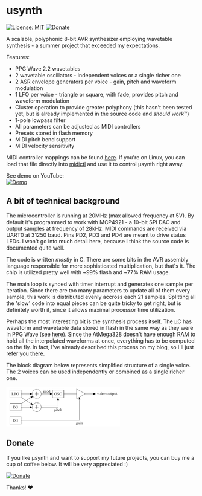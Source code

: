 # usynth
[![License: MIT](https://img.shields.io/badge/License-MIT-yellow.svg)](https://opensource.org/licenses/MIT)
[![Donate](https://img.shields.io/badge/Donate-PayPal-green.svg)](https://www.paypal.com/donate?hosted_button_id=KZ7DV93D98GAL)

A scalable, polyphonic 8-bit AVR synthesizer employing wavetable synthesis - a summer project that exceeded my expectations.

Features:
 - PPG Wave 2.2 wavetables
 - 2 wavetable oscillators - independent voices or a single richer one
 - 2 ASR envelope generators per voice - gain, pitch and waveform modulation
 - 1 LFO per voice - triangle or square, with fade, provides pitch and waveform modulation
 - Cluster operation to provide greater polyphony (this hasn't been tested yet, but is already implemented in the source code and _should work_&trade;)
 - 1-pole lowpass filter
 - All parameters can be adjusted as MIDI controllers
 - Presets stored in flash memory
 - MIDI pitch bend support
 - MIDI velocity sensitivity
 
MIDI controller mappings can be found [here](https://github.com/Jacajack/usynth/blob/master/midictl/usynth-midictl.ctl). If you're on Linux, you can load that file directly into [midictl](https://github.com/Jacajack/midictl) and use it to control µsynth right away.

See demo on YouTube:<br>
[![Demo](http://img.youtube.com/vi/hL-aASeibNs/0.jpg)](https://www.youtube.com/watch?v=hL-aASeibNs "µsynth demo")


## A bit of technical background

The microcontroller is running at 20MHz (max allowed frequency at 5V). By default it's programmed to work with MCP4921 - a 10-bit SPI DAC and output samples at frequency of 28kHz. MIDI commands are received via UART0 at 31250 baud. Pins PD2, PD3 and PD4 are meant to drive status LEDs. I won't go into much detail here, because I think the source code is documented quite well.

The code is written _mostly_ in C. There are some bits in the AVR assembly language responsible for more sophisticated multiplication, but that's it. The chip is utilized pretty well with ~99% flash and ~77% RAM usage. 

The main loop is synced with timer interrupt and generates one sample per iteration. Since there are too many parameters to update all of them every sample, this work is distributed evenly accross each 21 samples. Splitting all the 'slow' code into equal pieces can be quite tricky to get right, but is definitely worth it, since it allows maximal processor time utilization.

Perhaps the most interesting bit is the synthesis process itself. The µC has waveform and wavetable data stored in flash in the same way as they were in PPG Wave (see [here](https://jacajack.github.io/music/2019/12/10/PPG-EPROM.html)). Since the AtMega328 doesn't have enough RAM to hold all the interpolated waveforms at once, everything has to be computed on the fly. In fact, I've already described this process on my blog, so I'll just refer you [there](https://jacajack.github.io/music/synths/2020/04/25/More-PPG.html).

The block diagram below represents simplified structure of a single voice. The 2 voices can be used independently or combined as a single richer one.

<img width=60% src=img/voice.png />

## Donate

If you like µsynth and want to support my future projects, you can buy me a cup of coffee below. It will be very appreciated :)

[![Donate](https://img.shields.io/badge/Donate-PayPal-green.svg)](https://www.paypal.com/donate?hosted_button_id=KZ7DV93D98GAL)

Thanks! :heart:
